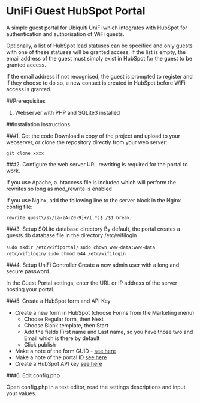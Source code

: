 UniFi Guest HubSpot Portal
============================
A simple guest portal for Ubiquiti UniFi which integrates with HubSpot for authentication and authorisation of WiFi guests.

Optionally, a list of HubSpot lead statuses can be specified and only guests with one of these statuses will be granted access. If the list is empty, the email address of the guest must simply exist in HubSpot for the guest to be granted access.

If the email address if not recognised, the guest is prompted to register and if they choose to do so, a new contact is created in HubSpot before WiFi access is granted.

 

##Prerequisites
1. Webserver with PHP and SQLite3 installed

##Installation Instructions

###1. Get the code
Download a copy of the project and upload to your webserver, or clone the repository directly from your web server:

`git clone xxxx`

###2. Configure the web server
URL rewriting is required for the portal to work.

If you use Apache, a .htaccess file is included which will perform the rewrites so long as mod_rewrite is enabled

If you use Nginx, add the following line to the server block in the Nginx config file:

`rewrite guest\/s\/[a-zA-Z0-9]+/(.*)$ /$1 break;`

###3. Setup SQLite database directory
By default, the portal creates a guests.db database file in the directory /etc/wifilogin 

`sudo mkdir /etc/wifiportal/`
`sudo chown www-data:www-data /etc/wifilogin/`
`sudo chmod 644 /etc/wifilogin`

###4. Setup UniFi Controller
Create a new admin user with a long and secure password.

In the Guest Portal settings, enter the URL or IP address of the server hosting your portal.

###5. Create a HubSpot form and API Key

- Create a new form in HubSpot (choose Forms from the Marketing menu)
  - Choose Regular form, then Next
  - Choose Blank template, then Start
  - Add the fields First name and Last name, so you have those two and Email which is there by default
  - Click publish
- Make a note of the form GUID - [see here](https://knowledge.hubspot.com/articles/kcs_article/forms/find-your-form-guid)
- Make a note of the portal ID [see here](https://knowledge.hubspot.com/articles/kcs_article/account/manage-multiple-hubspot-accounts)
- Create a HubSpot API key [see here](https://knowledge.hubspot.com/articles/kcs_article/integrations/how-do-i-get-my-hubspot-api-key)

###6. Edit config.php

Open config.php in a text editor, read the settings descriptions and input your values.

